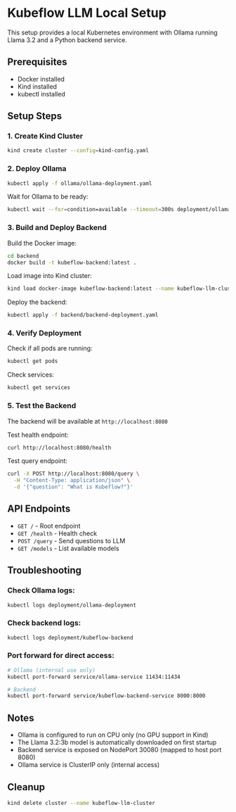 # Kubeflow LLM Local Setup

This setup provides a local Kubernetes environment with Ollama running Llama 3.2 and a Python backend service.

## Prerequisites

- Docker installed
- Kind installed
- kubectl installed

## Setup Steps

### 1. Create Kind Cluster
```bash
kind create cluster --config=kind-config.yaml
```

### 2. Deploy Ollama
```bash
kubectl apply -f ollama/ollama-deployment.yaml
```

Wait for Ollama to be ready:
```bash
kubectl wait --for=condition=available --timeout=300s deployment/ollama-deployment
```

### 3. Build and Deploy Backend

Build the Docker image:
```bash
cd backend
docker build -t kubeflow-backend:latest .
```

Load image into Kind cluster:
```bash
kind load docker-image kubeflow-backend:latest --name kubeflow-llm-cluster
```

Deploy the backend:
```bash
kubectl apply -f backend/backend-deployment.yaml
```

### 4. Verify Deployment

Check if all pods are running:
```bash
kubectl get pods
```

Check services:
```bash
kubectl get services
```

### 5. Test the Backend

The backend will be available at `http://localhost:8080`

Test health endpoint:
```bash
curl http://localhost:8080/health
```

Test query endpoint:
```bash
curl -X POST http://localhost:8080/query \
  -H "Content-Type: application/json" \
  -d '{"question": "What is Kubeflow?"}'
```

## API Endpoints

- `GET /` - Root endpoint
- `GET /health` - Health check
- `POST /query` - Send questions to LLM
- `GET /models` - List available models

## Troubleshooting

### Check Ollama logs:
```bash
kubectl logs deployment/ollama-deployment
```

### Check backend logs:
```bash
kubectl logs deployment/kubeflow-backend
```

### Port forward for direct access:
```bash
# Ollama (internal use only)
kubectl port-forward service/ollama-service 11434:11434

# Backend
kubectl port-forward service/kubeflow-backend-service 8000:8000
```

## Notes

- Ollama is configured to run on CPU only (no GPU support in Kind)
- The Llama 3.2:3b model is automatically downloaded on first startup
- Backend service is exposed on NodePort 30080 (mapped to host port 8080)
- Ollama service is ClusterIP only (internal access)

## Cleanup

```bash
kind delete cluster --name kubeflow-llm-cluster
```